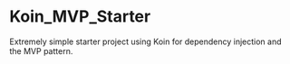 # Koin_MVP_Starter
Extremely simple starter project using Koin for dependency injection and the MVP pattern. 
